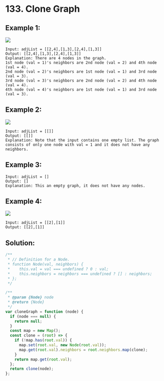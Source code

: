 # 133. Clone Graph

## Example 1:

![](https://assets.leetcode.com/uploads/2019/11/04/133_clone_graph_question.png)

    Input: adjList = [[2,4],[1,3],[2,4],[1,3]]
    Output: [[2,4],[1,3],[2,4],[1,3]]
    Explanation: There are 4 nodes in the graph.
    1st node (val = 1)'s neighbors are 2nd node (val = 2) and 4th node (val = 4).
    2nd node (val = 2)'s neighbors are 1st node (val = 1) and 3rd node (val = 3).
    3rd node (val = 3)'s neighbors are 2nd node (val = 2) and 4th node (val = 4).
    4th node (val = 4)'s neighbors are 1st node (val = 1) and 3rd node (val = 3).

## Example 2:

![](https://assets.leetcode.com/uploads/2020/01/07/graph.png)

    Input: adjList = [[]]
    Output: [[]]
    Explanation: Note that the input contains one empty list. The graph consists of only one node with val = 1 and it does not have any neighbors.

## Example 3:

    Input: adjList = []
    Output: []
    Explanation: This an empty graph, it does not have any nodes.

## Example 4:

![](https://assets.leetcode.com/uploads/2020/01/07/graph-1.png)

    Input: adjList = [[2],[1]]
    Output: [[2],[1]]

## Solution:

```javascript
/**
 * // Definition for a Node.
 * function Node(val, neighbors) {
 *    this.val = val === undefined ? 0 : val;
 *    this.neighbors = neighbors === undefined ? [] : neighbors;
 * };
 */

/**
 * @param {Node} node
 * @return {Node}
 */
var cloneGraph = function (node) {
  if (node === null) {
    return null;
  }
  const map = new Map();
  const clone = (root) => {
    if (!map.has(root.val)) {
      map.set(root.val, new Node(root.val));
      map.get(root.val).neighbors = root.neighbors.map(clone);
    }
    return map.get(root.val);
  };
  return clone(node);
};
```
